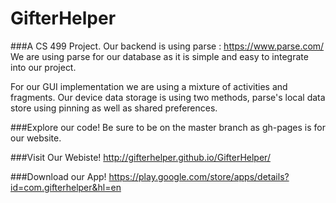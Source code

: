 # GifterHelper

###A CS 499 Project.
Our backend is using parse : https://www.parse.com/
We are using parse for our database as it is simple and easy to integrate into our project.

For our GUI implementation we are using a mixture of activities and fragments. Our device data storage is using two methods, parse's local data store using pinning as well as shared preferences. 

###Explore our code!
Be sure to be on the master branch as gh-pages is for our website.

###Visit Our Webiste!
http://gifterhelper.github.io/GifterHelper/

###Download our App!
https://play.google.com/store/apps/details?id=com.gifterhelper&hl=en

